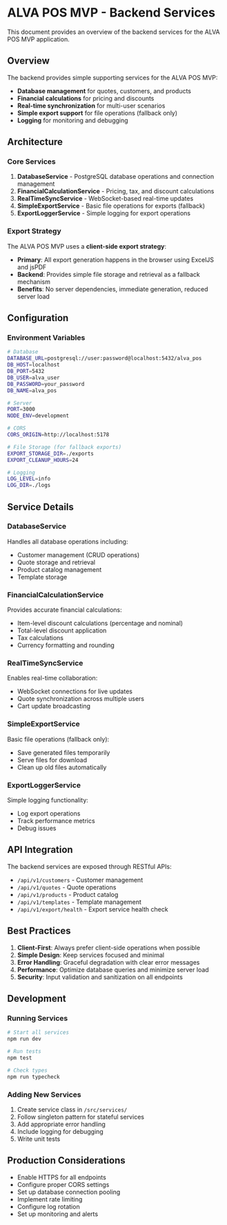 # ALVA POS MVP - Backend Services

This document provides an overview of the backend services for the ALVA POS MVP application.

## Overview

The backend provides simple supporting services for the ALVA POS MVP:

- **Database management** for quotes, customers, and products
- **Financial calculations** for pricing and discounts
- **Real-time synchronization** for multi-user scenarios
- **Simple export support** for file operations (fallback only)
- **Logging** for monitoring and debugging

## Architecture

### Core Services

1. **DatabaseService** - PostgreSQL database operations and connection management
2. **FinancialCalculationService** - Pricing, tax, and discount calculations
3. **RealTimeSyncService** - WebSocket-based real-time updates
4. **SimpleExportService** - Basic file operations for exports (fallback)
5. **ExportLoggerService** - Simple logging for export operations

### Export Strategy

The ALVA POS MVP uses a **client-side export strategy**:

- **Primary**: All export generation happens in the browser using ExcelJS and jsPDF
- **Backend**: Provides simple file storage and retrieval as a fallback mechanism
- **Benefits**: No server dependencies, immediate generation, reduced server load

## Configuration

### Environment Variables

```bash
# Database
DATABASE_URL=postgresql://user:password@localhost:5432/alva_pos
DB_HOST=localhost
DB_PORT=5432
DB_USER=alva_user
DB_PASSWORD=your_password
DB_NAME=alva_pos

# Server
PORT=3000
NODE_ENV=development

# CORS
CORS_ORIGIN=http://localhost:5178

# File Storage (for fallback exports)
EXPORT_STORAGE_DIR=./exports
EXPORT_CLEANUP_HOURS=24

# Logging
LOG_LEVEL=info
LOG_DIR=./logs
```

## Service Details

### DatabaseService

Handles all database operations including:
- Customer management (CRUD operations)
- Quote storage and retrieval
- Product catalog management
- Template storage

### FinancialCalculationService

Provides accurate financial calculations:
- Item-level discount calculations (percentage and nominal)
- Total-level discount application
- Tax calculations
- Currency formatting and rounding

### RealTimeSyncService

Enables real-time collaboration:
- WebSocket connections for live updates
- Quote synchronization across multiple users
- Cart update broadcasting

### SimpleExportService

Basic file operations (fallback only):
- Save generated files temporarily
- Serve files for download
- Clean up old files automatically

### ExportLoggerService

Simple logging functionality:
- Log export operations
- Track performance metrics
- Debug issues

## API Integration

The backend services are exposed through RESTful APIs:

- `/api/v1/customers` - Customer management
- `/api/v1/quotes` - Quote operations
- `/api/v1/products` - Product catalog
- `/api/v1/templates` - Template management
- `/api/v1/export/health` - Export service health check

## Best Practices

1. **Client-First**: Always prefer client-side operations when possible
2. **Simple Design**: Keep services focused and minimal
3. **Error Handling**: Graceful degradation with clear error messages
4. **Performance**: Optimize database queries and minimize server load
5. **Security**: Input validation and sanitization on all endpoints

## Development

### Running Services

```bash
# Start all services
npm run dev

# Run tests
npm test

# Check types
npm run typecheck
```

### Adding New Services

1. Create service class in `/src/services/`
2. Follow singleton pattern for stateful services
3. Add appropriate error handling
4. Include logging for debugging
5. Write unit tests

## Production Considerations

- Enable HTTPS for all endpoints
- Configure proper CORS settings
- Set up database connection pooling
- Implement rate limiting
- Configure log rotation
- Set up monitoring and alerts